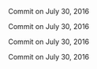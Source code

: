 Commit on July 30, 2016

Commit on July 30, 2016

Commit on July 30, 2016

Commit on July 30, 2016

